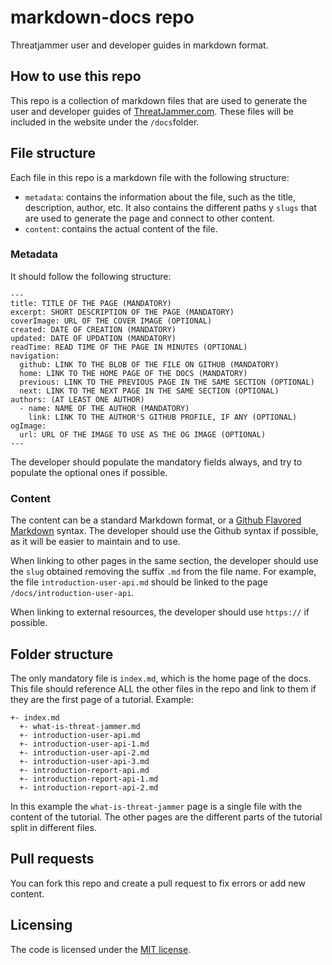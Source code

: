 # markdown-docs repo

Threatjammer user and developer guides in markdown format.

## How to use this repo

This repo is a collection of markdown files that are used to generate the user and developer guides of [ThreatJammer.com](https://threatjammer.com). These files will be included in the website under the `/docs`folder.

## File structure

Each file in this repo is a markdown file with the following structure:
- `metadata`: contains the information about the file, such as the title, description, author, etc. It also contains the different paths y `slugs` that are used to generate the page and connect to other content.
- `content`: contains the actual content of the file.

### Metadata
It should follow the following structure:
```
---
title: TITLE OF THE PAGE (MANDATORY)
excerpt: SHORT DESCRIPTION OF THE PAGE (MANDATORY)
coverImage: URL OF THE COVER IMAGE (OPTIONAL)
created: DATE OF CREATION (MANDATORY)
updated: DATE OF UPDATION (MANDATORY)
readTime: READ TIME OF THE PAGE IN MINUTES (OPTIONAL)
navigation:
  github: LINK TO THE BLOB OF THE FILE ON GITHUB (MANDATORY)
  home: LINK TO THE HOME PAGE OF THE DOCS (MANDATORY)
  previous: LINK TO THE PREVIOUS PAGE IN THE SAME SECTION (OPTIONAL)
  next: LINK TO THE NEXT PAGE IN THE SAME SECTION (OPTIONAL)
authors: (AT LEAST ONE AUTHOR)
  - name: NAME OF THE AUTHOR (MANDATORY)
    link: LINK TO THE AUTHOR'S GITHUB PROFILE, IF ANY (OPTIONAL)
ogImage:
  url: URL OF THE IMAGE TO USE AS THE OG IMAGE (OPTIONAL)
---
```

The developer should populate the mandatory fields always, and try to populate the optional ones if possible.

### Content

The content can be a standard Markdown format, or a [Github Flavored Markdown](https://github.github.com/gfm/) syntax. The developer should use the Github syntax if possible, as it will be easier to maintain and to use.

When linking to other pages in the same section, the developer should use the `slug` obtained removing the suffix `.md` from the file name. For example, the file `introduction-user-api.md` should be linked to the page `/docs/introduction-user-api`.

When linking to external resources, the developer should use `https://` if possible.

## Folder structure

The only mandatory file is `index.md`, which is the home page of the docs. This file should reference ALL the other files in the repo and link to them if they are the first page of a tutorial. Example:

```
+- index.md
  +- what-is-threat-jammer.md
  +- introduction-user-api.md
  +- introduction-user-api-1.md
  +- introduction-user-api-2.md
  +- introduction-user-api-3.md
  +- introduction-report-api.md
  +- introduction-report-api-1.md
  +- introduction-report-api-2.md
```

In this example the `what-is-threat-jammer` page is a single file with the content of the tutorial. The other pages are the different parts of the tutorial split in different files.

## Pull requests

You can fork this repo and create a pull request to fix errors or add new content.

## Licensing

The code is licensed under the [MIT license](/LICENSE).